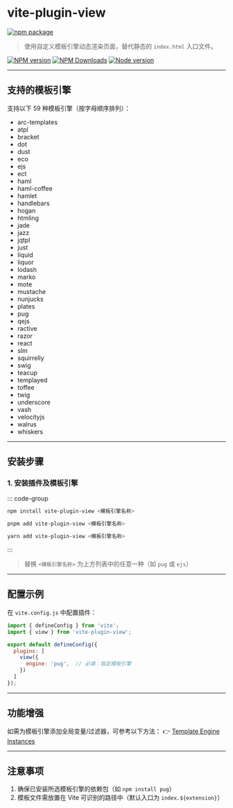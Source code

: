 # vite-plugin-view

[![npm package](https://nodei.co/npm/vite-plugin-view.png?downloads=true&downloadRank=true&stars=true)](https://www.npmjs.com/package/vite-plugin-view)

> 使用自定义模板引擎动态渲染页面，替代静态的 `index.html` 入口文件。

[![NPM version](https://img.shields.io/npm/v/vite-plugin-view.svg?style=flat)](https://npmjs.org/package/vite-plugin-view)
[![NPM Downloads](https://img.shields.io/npm/dm/vite-plugin-view.svg?style=flat)](https://npmjs.org/package/vite-plugin-view)
[![Node version](https://img.shields.io/node/v/vite-plugin-view.svg?style=flat)](https://npmjs.org/package/vite-plugin-view)

---

## 支持的模板引擎
支持以下 59 种模板引擎（按字母顺序排列）：

* arc-templates
* atpl
* bracket
* dot
* dust
* eco
* ejs
* ect
* haml
* haml-coffee
* hamlet
* handlebars
* hogan
* htmling
* jade
* jazz
* jqtpl
* just
* liquid
* liquor
* lodash
* marko
* mote
* mustache
* nunjucks
* plates
* pug
* qejs
* ractive
* razor
* react
* slm
* squirrelly
* swig
* teacup
* templayed
* toffee
* twig
* underscore
* vash
* velocityjs
* walrus
* whiskers

---

## 安装步骤

### 1. 安装插件及模板引擎

::: code-group
```bash [npm]
npm install vite-plugin-view <模板引擎名称>
```
```bash [pnpm]
pnpm add vite-plugin-view <模板引擎名称>
```
```bash [yarn]
yarn add vite-plugin-view <模板引擎名称>
```
:::

> 替换 `<模板引擎名称>` 为上方列表中的任意一种（如 `pug` 或 `ejs`）

---

## 配置示例
在 `vite.config.js` 中配置插件：

```javascript
import { defineConfig } from 'vite';
import { view } from 'vite-plugin-view';

export default defineConfig({
  plugins: [
    view({
      engine: 'pug',  // 必填：指定模板引擎
    })
  ]
});
```

---

## 功能增强
如需为模板引擎添加全局变量/过滤器，可参考以下方法：
👉 [Template Engine Instances](https://github.com/ladjs/consolidate?tab=readme-ov-file#template-engine-instances)

---

## 注意事项
1. 确保已安装所选模板引擎的依赖包（如 `npm install pug`）
2. 模板文件需放置在 Vite 可识别的路径中（默认入口为 `index.${extension}`）
